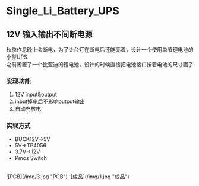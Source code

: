 # Single_Li_Battery_UPS

## 12V 输入输出不间断电源

秋季作息晚上会断电，为了让台灯在断电后还能亮着，设计一个使用单节锂电池的小型UPS <br>
之前闲置了一个比亚迪的锂电池，设计的时候直接把电池接口按着电池的尺寸画了

### 实现功能

1. 12V input&output
2. input掉电后不影响output输出
3. 自动充放电

### 实现方式

* BUCK12V->5V 
* 5V->TP4056 
* 3.7V->12V
* Pmos Switch
<br>
![PCB](/img/3.jpg "PCB")
![成品](/img/1.jpg "成品")
